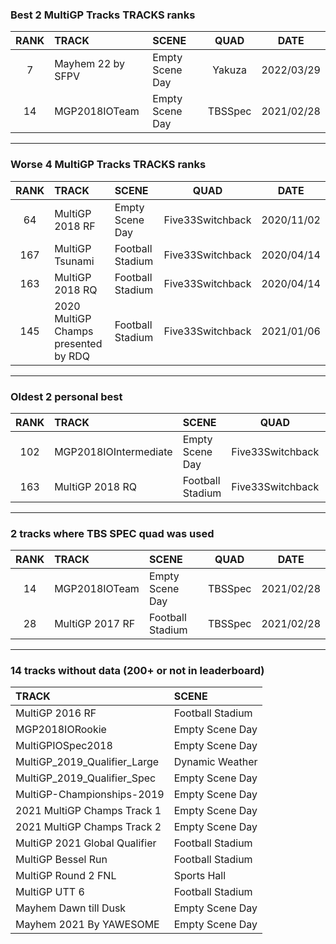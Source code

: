### Best 2 MultiGP Tracks TRACKS ranks
|RANK|TRACK|SCENE|QUAD|DATE|
|:---:|:---|:---|:---:|:---:|
|7|Mayhem 22 by SFPV|Empty Scene Day|Yakuza|2022/03/29|
|14|MGP2018IOTeam|Empty Scene Day|TBSSpec|2021/02/28|
---
### Worse 4 MultiGP Tracks TRACKS ranks
|RANK|TRACK|SCENE|QUAD|DATE|
|:---:|:---|:---|:---:|:---:|
|64|MultiGP 2018 RF|Empty Scene Day|Five33Switchback|2020/11/02|
|167|MultiGP Tsunami|Football Stadium|Five33Switchback|2020/04/14|
|163|MultiGP 2018 RQ|Football Stadium|Five33Switchback|2020/04/14|
|145|2020 MultiGP Champs presented by RDQ|Football Stadium|Five33Switchback|2021/01/06|
---
### Oldest 2 personal best
|RANK|TRACK|SCENE|QUAD|DATE|
|:---:|:---|:---|:---:|:---:|
|102|MGP2018IOIntermediate|Empty Scene Day|Five33Switchback|2020/04/14|
|163|MultiGP 2018 RQ|Football Stadium|Five33Switchback|2020/04/14|
---
### 2 tracks where TBS SPEC quad was used
|RANK|TRACK|SCENE|QUAD|DATE|
|:---:|:---|:---|:---:|:---:|
|14|MGP2018IOTeam|Empty Scene Day|TBSSpec|2021/02/28|
|28|MultiGP 2017 RF|Football Stadium|TBSSpec|2021/02/28|
---
### 14 tracks without data (200+ or not in leaderboard)
|TRACK|SCENE|
|:---|:---|
|MultiGP 2016 RF|Football Stadium|
|MGP2018IORookie|Empty Scene Day|
|MultiGPIOSpec2018|Empty Scene Day|
|MultiGP_2019_Qualifier_Large|Dynamic Weather|
|MultiGP_2019_Qualifier_Spec|Empty Scene Day|
|MultiGP-Championships-2019|Empty Scene Day|
|2021 MultiGP Champs Track 1|Empty Scene Day|
|2021 MultiGP Champs Track 2|Empty Scene Day|
|MultiGP 2021 Global Qualifier|Football Stadium|
|MultiGP Bessel Run|Football Stadium|
|MultiGP Round 2 FNL|Sports Hall|
|MultiGP UTT 6|Football Stadium|
|Mayhem Dawn till Dusk|Empty Scene Day|
|Mayhem 2021 By YAWESOME|Empty Scene Day|
